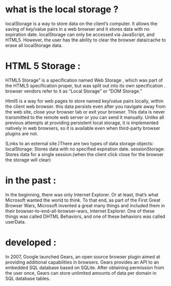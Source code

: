 # what is the local storage ?
localStorage is a way to store data on the client’s computer. It allows the saving of key/value pairs in a web browser and it stores data with no expiration date. localStorage can only be accessed via JavaScript, and HTML5. However, the user has the ability to clear the browser data/cache to erase all localStorage data.

# HTML 5 Storage :
HTML5 Storage” is a specification named Web Storage , which was part of the HTML5 specification proper, but was split out into its own specification . browser vendors refer to it as “Local Storage” or “DOM Storage.”

Html5 is a way for web pages to store named key/value pairs locally, within the client web browser. this data persists even after you navigate away from the web site, close your browser tab or exit your browser. This data is never transmitted to the remote web server or you can send it manually. Unlike all previous attempts at providing persistent local storage, it is implemented natively in web browsers, so it is available even when third-party browser plugins are not.


 (Links to an external site.)There are two types of data storage objects:
localStorage: Stores data with no specified expiration date.
sessionStorage: Stores data for a single session.(when the client click close for the browser the storage will clear)
# in the past :
In the beginning, there was only Internet Explorer. Or at least, that’s what Microsoft wanted the world to think. To that end, as part of the First Great Browser Wars, Microsoft invented a great many things and included them in their browser-to-end-all-browser-wars, Internet Explorer. One of these things was called DHTML Behaviors, and one of these behaviors was called userData.
# developed : 
In 2007, Google launched Gears, an open source browser plugin aimed at providing additional capabilities in browsers. Gears provides an API to an embedded SQL database based on SQLite. After obtaining permission from the user once, Gears can store unlimited amounts of data per domain in SQL database tables.
